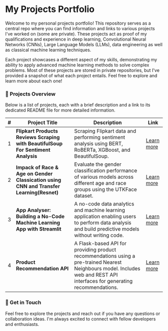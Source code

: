 # My Projects Portfolio

Welcome to my personal projects portfolio! This repository serves as a central repo where you can find information and links to various projects I've worked on (some are private). These projects act as proof of my qualifications and experience in deep learning, Convolutional Neural Networks (CNNs), Large Language Models (LLMs), data engineering as well as classical machine learning techniques.

Each project showcases a different aspect of my skills, demonstrating my ability to apply advanced machine learning methods to solve complex problems. Most of these projects are stored in private repositories, but I've provided a snapshot of what each project entails. Feel free to explore and learn more about each one!

### 🔗 Projects Overview

Below is a list of projects, each with a brief description and a link to its dedicated README file for more detailed information.

| #  | Project Title  | Description  | Link  |
|---|---|---|---|
| 1  | **Flipkart Products Reviews Scraping with BeautifulSoup For Sentiment Analysis**  | Scraping Flipkart data and performing sentiment analysis using BERT, RoBERTa, XGBoost, and BeautifulSoup.  | [Learn more](/flipkart_scape_reviews/README.md)  |
| 2  | **Impack of Race & Age on Gender Classication using CNN and Transfer Learning(Resnet)**  |  Evaluate the gender classification performance of various models across different age and race groups using the UTKFace dataset.  | [Learn more](/impact_of_race_age_on_gender_classification/README.md)  |
| 3  | **App Analyser: Building a No-Code Machine Learning App with Streamlit**  | A no-code data analytics and machine learning application enabling users to perform data analysis and build predictive models without writing code.  | [Learn more](/app_analyser/README.md)  |
| 4  | **Product Recommendation API**  | A Flask-based API for providing product recommendations using a pre-trained Nearest Neighbours model. Includes web and REST API interfaces for generating recommendations.  | [Learn more](/walmart_prod_recomentation/README.md)  |

### 🚀 Get in Touch

Feel free to explore the projects and reach out if you have any questions or collaboration ideas. I'm always excited to connect with fellow developers and enthusiasts.
